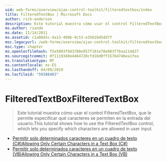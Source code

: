 ```yaml
---
uid: web-forms/overview/ajax-control-toolkit/filteredtextbox/index
title: FilteredTextBox | Microsoft Docs
author: rick-anderson
description: Este tutorial muestra cómo usar el control FilteredTextBox, que le permite especificar qué caracteres se permiten en la entrada del usuario.
ms.author: riande
ms.date: 11/14/2011
ms.assetid: c1a80d2c-4a13-499b-9c53-e3561845dd7f
msc.legacyurl: /web-forms/overview/ajax-control-toolkit/filteredtextbox
msc.type: chapter
ms.openlocfilehash: f5e5893f9d3780e957f101e78e983f7baa114d27
ms.sourcegitcommit: 0f1119340e4464720cfd16d0ff15764746ea1fea
ms.translationtype: MT
ms.contentlocale: es-ES
ms.lasthandoff: 04/09/2019
ms.locfileid: "59388483"
---
```

# <a name="filteredtextbox"></a><span data-ttu-id="613e2-103">FilteredTextBox</span><span class="sxs-lookup"><span data-stu-id="613e2-103">FilteredTextBox</span></span>

> <span data-ttu-id="613e2-104">Este tutorial muestra cómo usar el control FilteredTextBox, que le permite especificar qué caracteres se permiten en la entrada del usuario.</span><span class="sxs-lookup"><span data-stu-id="613e2-104">This tutorial shows how to use the FilteredTextBox control, which lets you specify which characters are allowed in user input.</span></span>


- [<span data-ttu-id="613e2-105">Permitir solo determinados caracteres en un cuadro de texto (C#)</span><span class="sxs-lookup"><span data-stu-id="613e2-105">Allowing Only Certain Characters in a Text Box (C#)</span></span>](allowing-only-certain-characters-in-a-text-box-cs.md)
- [<span data-ttu-id="613e2-106">Permitir solo determinados caracteres en un cuadro de texto (VB)</span><span class="sxs-lookup"><span data-stu-id="613e2-106">Allowing Only Certain Characters in a Text Box (VB)</span></span>](allowing-only-certain-characters-in-a-text-box-vb.md)
